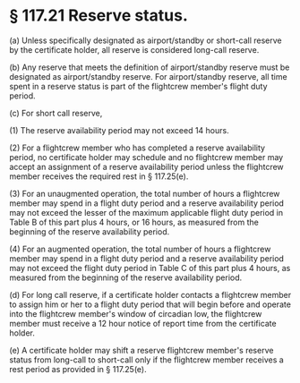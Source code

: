 # § 117.21   Reserve status.

(a) Unless specifically designated as airport/standby or short-call reserve by the certificate holder, all reserve is considered long-call reserve.


(b) Any reserve that meets the definition of airport/standby reserve must be designated as airport/standby reserve. For airport/standby reserve, all time spent in a reserve status is part of the flightcrew member's flight duty period.


(c) For short call reserve,


(1) The reserve availability period may not exceed 14 hours.


(2) For a flightcrew member who has completed a reserve availability period, no certificate holder may schedule and no flightcrew member may accept an assignment of a reserve availability period unless the flightcrew member receives the required rest in § 117.25(e).


(3) For an unaugmented operation, the total number of hours a flightcrew member may spend in a flight duty period and a reserve availability period may not exceed the lesser of the maximum applicable flight duty period in Table B of this part plus 4 hours, or 16 hours, as measured from the beginning of the reserve availability period.


(4) For an augmented operation, the total number of hours a flightcrew member may spend in a flight duty period and a reserve availability period may not exceed the flight duty period in Table C of this part plus 4 hours, as measured from the beginning of the reserve availability period.


(d) For long call reserve, if a certificate holder contacts a flightcrew member to assign him or her to a flight duty period that will begin before and operate into the flightcrew member's window of circadian low, the flightcrew member must receive a 12 hour notice of report time from the certificate holder.


(e) A certificate holder may shift a reserve flightcrew member's reserve status from long-call to short-call only if the flightcrew member receives a rest period as provided in § 117.25(e).




